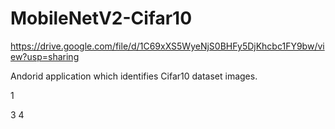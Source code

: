 # MobileNetV2-Cifar10


https://drive.google.com/file/d/1C69xXS5WyeNjS0BHFy5DjKhcbc1FY9bw/view?usp=sharing

Andorid application which identifies Cifar10 dataset images.

1

3
4

